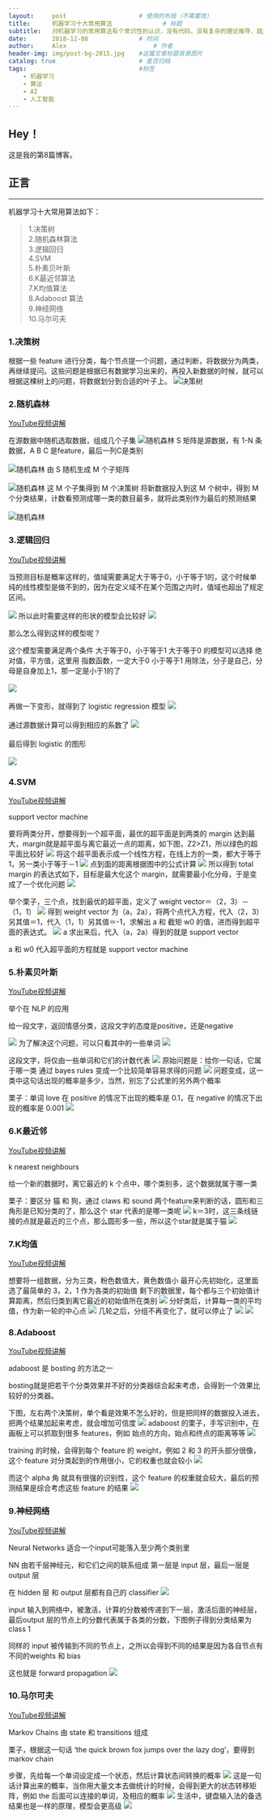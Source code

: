 ```yaml
---
layout:     post   				    # 使用的布局（不需要改）
title:      机器学习十大常用算法				# 标题 
subtitle:   对机器学习的常用算法有个常识性的认识，没有代码，没有复杂的理论推导，就是图解一下，知道这些算法是什么，它们是怎么应用的，例子主要是分类问题。 #副标题
date:       2018-12-08 				# 时间
author:     Alex 						# 作者
header-img: img/post-bg-2015.jpg 	#这篇文章标题背景图片
catalog: true 						# 是否归档
tags:								#标签
    - 机器学习
    - 算法
    - AI
    - 人工智能
---
```


## Hey！
这是我的第8篇博客。
## 正言
******
机器学习十大常用算法如下：
>1.决策树<br>
2.随机森林算法<br>
3.逻辑回归<br>
4.SVM<br>
5.朴素贝叶斯<br>
6.K最近邻算法<br>
7.K均值算法<br>
8.Adaboost 算法<br>
9.神经网络<br>
10.马尔可夫

### 1.决策树
根据一些 feature 进行分类，每个节点提一个问题，通过判断，将数据分为两类，再继续提问。这些问题是根据已有数据学习出来的，再投入新数据的时候，就可以根据这棵树上的问题，将数据划分到合适的叶子上。
![决策树](https://ws2.sinaimg.cn/large/006tNc79ly1fyx90ctxmsj30g906i0vz.jpg)
### 2.随机森林
[YouTube视频讲解](https://www.youtube.com/watch?v=loNcrMjYh64)

在源数据中随机选取数据，组成几个子集
![随机森林](https://ws4.sinaimg.cn/large/006tNc79ly1fyx92di2jsj30en07jdi1.jpg)
S 矩阵是源数据，有 1-N 条数据，A B C 是feature，最后一列C是类别
<br>
<br>
![随机森林](https://ws1.sinaimg.cn/large/006tNc79ly1fyx93dnyd5j30hm089mym.jpg)
由 S 随机生成 M 个子矩阵
<br>
<br>
![随机森林](https://ws2.sinaimg.cn/large/006tNc79ly1fyx95dqaucj30h30apjuj.jpg)
这 M 个子集得到 M 个决策树 
将新数据投入到这 M 个树中，得到 M 个分类结果，计数看预测成哪一类的数目最多，就将此类别作为最后的预测结果
<br>
<br>
![随机森林](https://ws4.sinaimg.cn/large/006tNc79ly1fyx96kdlqsj30hx0a8td2.jpg)
### 3.逻辑回归
[YouTube视频讲解](https://www.youtube.com/watch?v=gNhogKJ_q7U)

当预测目标是概率这样的，值域需要满足大于等于0，小于等于1的，这个时候单纯的线性模型是做不到的，因为在定义域不在某个范围之内时，值域也超出了规定区间。
<br>
<br>
![](https://ws2.sinaimg.cn/large/006tNc79ly1fyx98du1wwj30hn0aateb.jpg)
所以此时需要这样的形状的模型会比较好
![](https://ws1.sinaimg.cn/large/006tNc79ly1fyx991k0hmj30an09a0vv.jpg)

那么怎么得到这样的模型呢？

这个模型需要满足两个条件 大于等于0，小于等于1 
大于等于0 的模型可以选择 绝对值，平方值，这里用 指数函数，一定大于0 
小于等于1 用除法，分子是自己，分母是自身加上1，那一定是小于1的了
<br>
<br>
![](https://ws4.sinaimg.cn/large/006tNc79ly1fyx99lw6qjj30hh0aaah1.jpg)
<br>
<br>
再做一下变形，就得到了 logistic regression 模型
![](https://ws4.sinaimg.cn/large/006tNc79ly1fyx9a7vy2tj30hh0ae10m.jpg)
<br>
<br>
通过源数据计算可以得到相应的系数了
![](https://ws2.sinaimg.cn/large/006tNc79ly1fyx9az74txj30he08644s.jpg)
<br>
<br>
最后得到 logistic 的图形
<br>
<br>
![](https://ws4.sinaimg.cn/large/006tNc79ly1fyx9bbrxxpj30h20aywjk.jpg)
### 4.SVM
[YouTube视频讲解](https://www.youtube.com/watch?v=1NxnPkZM9bc)

support vector machine

要将两类分开，想要得到一个超平面，最优的超平面是到两类的 margin 达到最大，margin就是超平面与离它最近一点的距离，如下图，Z2>Z1，所以绿色的超平面比较好
![](https://ws3.sinaimg.cn/large/006tNc79ly1fyx9dw4buyj30hm0ciq6h.jpg)
将这个超平面表示成一个线性方程，在线上方的一类，都大于等于1，另一类小于等于－1
![](https://ws1.sinaimg.cn/large/006tNc79ly1fyx9enh4bbj30gq0bqabp.jpg)
点到面的距离根据图中的公式计算
![](https://ws3.sinaimg.cn/large/006tNc79ly1fyx9f0n6xnj30bp09ht9r.jpg)
所以得到 total margin 的表达式如下，目标是最大化这个 margin，就需要最小化分母，于是变成了一个优化问题
![](https://ws1.sinaimg.cn/large/006tNc79ly1fyx9fjbzlnj307e055a9y.jpg)

举个栗子，三个点，找到最优的超平面，定义了 weight vector＝（2，3）－（1，1）
![](https://ws2.sinaimg.cn/large/006tNc79ly1fyx9g61l1tj30er0bpabe.jpg)
得到 weight vector 为（a，2a），将两个点代入方程，代入（2，3）另其值＝1，代入（1，1）另其值＝-1，求解出 a 和 截矩 w0 的值，进而得到超平面的表达式。
![](https://ws4.sinaimg.cn/large/006tNc79ly1fyx9gu8dzvj30hj0cnmzf.jpg)
a 求出来后，代入（a，2a）得到的就是 support vector

a 和 w0 代入超平面的方程就是 support vector machine
### 5.朴素贝叶斯
[YouTube视频讲解](https://www.youtube.com/watch?v=TpjPzKODuXo)

举个在 NLP 的应用

给一段文字，返回情感分类，这段文字的态度是positive，还是negative

![](https://ws3.sinaimg.cn/large/006tNc79ly1fyx9iuic02j30hj07jjwk.jpg)
为了解决这个问题，可以只看其中的一些单词
![](https://ws2.sinaimg.cn/large/006tNc79ly1fyx9jiuv8jj30hi07c0xp.jpg)

这段文字，将仅由一些单词和它们的计数代表
![](https://ws3.sinaimg.cn/large/006tNc79ly1fyx9jy6h93j30hl079q4t.jpg)
原始问题是：给你一句话，它属于哪一类 
通过 bayes rules 变成一个比较简单容易求得的问题
![](https://ws2.sinaimg.cn/large/006tNc79ly1fyx9kehqntj30hk07c0uk.jpg)
问题变成，这一类中这句话出现的概率是多少，当然，别忘了公式里的另外两个概率

栗子：单词 love 在 positive 的情况下出现的概率是 0.1，在 negative 的情况下出现的概率是 0.001
![](https://ws4.sinaimg.cn/large/006tNc79ly1fyx9l2queqj30hy07jwh1.jpg)
### 6.K最近邻
[YouTube视频讲解](https://www.youtube.com/watch?v=zHbxbb2ye3E)

k nearest neighbours

给一个新的数据时，离它最近的 k 个点中，哪个类别多，这个数据就属于哪一类

栗子：要区分 猫 和 狗，通过 claws 和 sound 两个feature来判断的话，圆形和三角形是已知分类的了，那么这个 star 代表的是哪一类呢
![](https://ws4.sinaimg.cn/large/006tNc79ly1fyx9mwp05vj30ep0ap401.jpg)
k＝3时，这三条线链接的点就是最近的三个点，那么圆形多一些，所以这个star就是属于猫
![](https://ws2.sinaimg.cn/large/006tNc79ly1fyx9ncco3kj30dt0azgn4.jpg)
### 7.K均值
[YouTube视频讲解](https://www.youtube.com/watch?v=zHbxbb2ye3E)

想要将一组数据，分为三类，粉色数值大，黄色数值小 
最开心先初始化，这里面选了最简单的 3，2，1 作为各类的初始值 
剩下的数据里，每个都与三个初始值计算距离，然后归类到离它最近的初始值所在类别
![](https://ws3.sinaimg.cn/large/006tNc79ly1fyx9pef8e3j30hp08vq9u.jpg)
分好类后，计算每一类的平均值，作为新一轮的中心点
![](https://ws3.sinaimg.cn/large/006tNc79ly1fyx9psmkcwj30ho09x7a5.jpg)
几轮之后，分组不再变化了，就可以停止了
![](https://ws3.sinaimg.cn/large/006tNc79ly1fyx9qgrg74j30hn09mtff.jpg)
![](https://ws3.sinaimg.cn/large/006tNc79ly1fyx9qs0iu2j30f70dfdiq.jpg)
### 8.Adaboost
[YouTube视频讲解](https://www.youtube.com/watch?v=rz9dnmHmZsY)

adaboost 是 bosting 的方法之一

bosting就是把若干个分类效果并不好的分类器综合起来考虑，会得到一个效果比较好的分类器。

下图，左右两个决策树，单个看是效果不怎么好的，但是把同样的数据投入进去，把两个结果加起来考虑，就会增加可信度
![](https://ws1.sinaimg.cn/large/006tNc79ly1fyx9s1popdj30hv08padw.jpg)
adaboost 的栗子，手写识别中，在画板上可以抓取到很多 features，例如 始点的方向，始点和终点的距离等等
![](https://ws2.sinaimg.cn/large/006tNc79ly1fyx9sfl0j4j30ap09q0uk.jpg)

training 的时候，会得到每个 feature 的 weight，例如 2 和 3 的开头部分很像，这个 feature 对分类起到的作用很小，它的权重也就会较小
![](https://ws1.sinaimg.cn/large/006tNc79ly1fyx9t0tr15j309y06l3z6.jpg)

而这个 alpha 角 就具有很强的识别性，这个 feature 的权重就会较大，最后的预测结果是综合考虑这些 feature 的结果
![](https://ws4.sinaimg.cn/large/006tNc79ly1fyx9to5e9gj30ds04v0tb.jpg)
### 9.神经网络
[YouTube视频讲解](https://www.youtube.com/watch?v=P2HPcj8lRJE&index=2&list=PLjJh1vlSEYgvGod9wWiydumYl8hOXixNu)

Neural Networks 适合一个input可能落入至少两个类别里

NN 由若干层神经元，和它们之间的联系组成 
第一层是 input 层，最后一层是 output 层

在 hidden 层 和 output 层都有自己的 classifier
![](https://ws4.sinaimg.cn/large/006tNc79ly1fyx9v865dzj30a207p0us.jpg)

input 输入到网络中，被激活，计算的分数被传递到下一层，激活后面的神经层，最后output 层的节点上的分数代表属于各类的分数，下图例子得到分类结果为 class 1

同样的 input 被传输到不同的节点上，之所以会得到不同的结果是因为各自节点有不同的weights 和 bias

这也就是 forward propagation
![](https://ws3.sinaimg.cn/large/006tNc79ly1fyx9wcauf5j30ax06ogo1.jpg)
### 10.马尔可夫
[YouTube视频讲解](https://www.youtube.com/watch?v=56mGTszb_iM)

Markov Chains 由 state 和 transitions 组成

栗子，根据这一句话 ‘the quick brown fox jumps over the lazy dog’，要得到 markov chain

步骤，先给每一个单词设定成一个状态，然后计算状态间转换的概率
![](https://ws3.sinaimg.cn/large/006tNc79ly1fyx9xtl1opj30hi06kmzk.jpg)
这是一句话计算出来的概率，当你用大量文本去做统计的时候，会得到更大的状态转移矩阵，例如 the 后面可以连接的单词，及相应的概率
![](https://ws4.sinaimg.cn/large/006tNc79ly1fyx9y7qi46j30hn07kdiy.jpg)
生活中，键盘输入法的备选结果也是一样的原理，模型会更高级
![](https://ws4.sinaimg.cn/large/006tNc79ly1fyx9yoggb8j307p064wfq.jpg)

